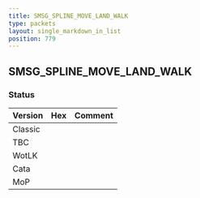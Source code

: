 ```yaml
---
title: SMSG_SPLINE_MOVE_LAND_WALK
type: packets
layout: single_markdown_in_list
position: 779
---
```


## SMSG_SPLINE_MOVE_LAND_WALK

### Status

Version | Hex | Comment
---------- | ---------- | ---------- 
Classic |  |  
TBC |  |  
WotLK |  |  
Cata |  |  
MoP |  |  